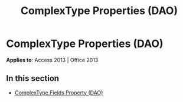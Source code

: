﻿---
title: ComplexType Properties (DAO)
TOCTitle: Properties
ms:assetid: 727a5392-c3cd-4fc1-8766-12b21be7bdbd
ms:mtpsurl: https://msdn.microsoft.com/library/Dn160987(v=office.15)
ms:contentKeyID: 52072951
ms.date: 09/18/2015
mtps_version: v=office.15
---

# ComplexType Properties (DAO)


**Applies to**: Access 2013 | Office 2013

## In this section

  - [ComplexType.Fields Property (DAO)](complextype-fields-property-dao.md)

